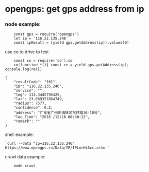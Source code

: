 # opengps: get gps address from ip


### node example:

```
    const gps = require('opengps')
    let ip = '116.22.135.246'
    const ipResult = (yield gps.getAddress(ip)).values[0]

```

use co to drive to test

```
    const co = require('co').co
    co(function *(){ const re = yield gps.getAddress(ip); console.log(re)})
```

    {
        "resultCode": "161",
        "ip": "116.22.135.246",
        "service": "",
        "lng": 113.3445796425,
        "lat": 23.089357864749,
        "radius": 7577,
        "confidence": 0.2,
        "address": "广东省广州市海珠区东环路16-18号",
        "loc_Time": "2016 /12/16 00:30:12",
        "remark": ""
    }

shell example:

    `curl --data "ip=116.22.135.246" https://www.opengps.cn/Data/IP/IPLocHiAcc.ashx `


crawl data example:

```
    node crawl
```
